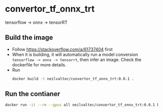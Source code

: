 # convertor_tf_onnx_trt
tensorflow -> onnx -> tensorRT

## Build the image
- Follow https://stackoverflow.com/a/61737404 first
- When it is building, it will automatically run a model conversion `tensorflow -> onnx -> tensorrt`, then infer an image. Check the dockerfile for more details.
- Run
  ```bash
  docker build -t neilvaltec/convertor_tf_onnx_trt:0.0.1 .
  ```
## Run the contianer 
```bash
docker run -it --rm --gpus all neilvaltec/convertor_tf_onnx_trt:0.0.1 bash
```
